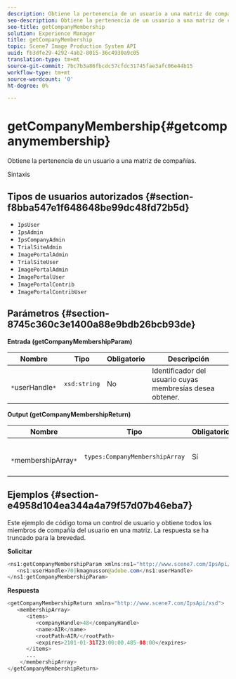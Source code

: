 ```yaml
---
description: Obtiene la pertenencia de un usuario a una matriz de compañías.
seo-description: Obtiene la pertenencia de un usuario a una matriz de compañías.
seo-title: getCompanyMembership
solution: Experience Manager
title: getCompanyMembership
topic: Scene7 Image Production System API
uuid: fb3dfe29-4292-4ab2-8015-36c4930a9c05
translation-type: tm+mt
source-git-commit: 7bc7b3a86fbcdc57cfdc31745fae3afc06e44b15
workflow-type: tm+mt
source-wordcount: '0'
ht-degree: 0%

---
```



# getCompanyMembership{#getcompanymembership}

Obtiene la pertenencia de un usuario a una matriz de compañías.

Sintaxis

## Tipos de usuarios autorizados {#section-f8bba547e1f648648be99dc48fd72b5d}

* `IpsUser`
* `IpsAdmin`
* `IpsCompanyAdmin`
* `TrialSiteAdmin`
* `ImagePortalAdmin`
* `TrialSiteUser`
* `ImagePortalAdmin`
* `ImagePortalUser`
* `ImagePortalContrib`
* `ImagePortalContribUser`

## Parámetros {#section-8745c360c3e1400a88e9bdb26bcb93de}

**Entrada (getCompanyMembershipParam)**

| Nombre | Tipo | Obligatorio | Descripción |
|---|---|---|---|
| ` *`userHandle`*` | `xsd:string` | No | Identificador del usuario cuyas membresías desea obtener. |

**Output (getCompanyMembershipReturn)**

| Nombre | Tipo | Obligatorio | Descripción |
|---|---|---|---|
| ` *`membershipArray`*` | `types:CompanyMembershipArray` | Sí | Matriz de membresías de compañía. |

## Ejemplos {#section-e4958d104ea344a4a79f57d07b46eba7}

Este ejemplo de código toma un control de usuario y obtiene todos los miembros de compañía del usuario en una matriz. La respuesta se ha truncado para la brevedad.

**Solicitar**

```java
<ns1:getCompanyMembershipParam xmlns:ns1="http://www.scene7.com/IpsApi/xsd">
   <ns1:userHandle>70|kmagnusson@adobe.com</ns1:userHandle>
</ns1:getCompanyMembershipParam>
```

**Respuesta**

```java
<getCompanyMembershipReturn xmlns="http://www.scene7.com/IpsApi/xsd">
   <membershipArray>
      <items>
         <companyHandle>48</companyHandle>
         <name>AIR</name>
         <rootPath>AIR/</rootPath>
         <expires>2101-01-31T23:00:00.485-08:00</expires>
      </items>
      ...
    </membershipArray>
</getCompanyMembershipReturn>
```

